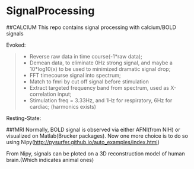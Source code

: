 # SignalProcessing
##CALCIUM
This repo contains signal processing with calcium/BOLD signals

Evoked:
>- Reverse raw data in time course(-1*raw data);
>- Demean data, to eliminate 0Hz strong signal, and maybe a 10*log10(x) to be used to minimized dramatic signal drop; 
>- FFT timecourse signal into spectrum;
>- Match to fmri by cut off signal before stimulation
>- Extract targeted frequency band from spectrum, used as X-correlation input;
>- Stimulation freq = 3.33Hz, and 1Hz for respiratory, 6Hz for cardiac; (harmonics exists)

Resting-State:

##fMRI
Normally, BOLD signal is observed via either AFNI(from NIH) or visualized on Matlab(Brucker packages). Now one more choice is to do so using Nipy(http://pysurfer.github.io/auto_examples/index.html)

From Nipy, signals can be ploted on a 3D reconstruction model of human brain.(Which indicates animal ones)
